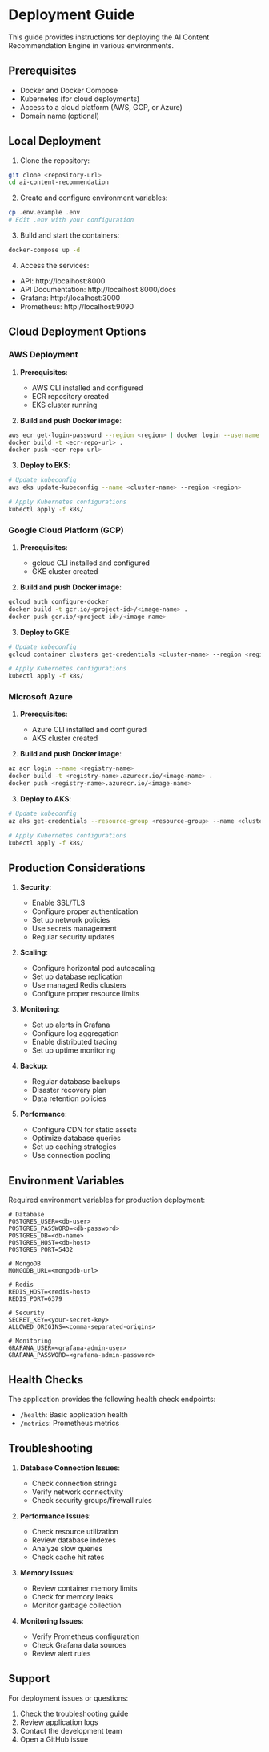 # Deployment Guide

This guide provides instructions for deploying the AI Content Recommendation Engine in various environments.

## Prerequisites

- Docker and Docker Compose
- Kubernetes (for cloud deployments)
- Access to a cloud platform (AWS, GCP, or Azure)
- Domain name (optional)

## Local Deployment

1. Clone the repository:
```bash
git clone <repository-url>
cd ai-content-recommendation
```

2. Create and configure environment variables:
```bash
cp .env.example .env
# Edit .env with your configuration
```

3. Build and start the containers:
```bash
docker-compose up -d
```

4. Access the services:
- API: http://localhost:8000
- API Documentation: http://localhost:8000/docs
- Grafana: http://localhost:3000
- Prometheus: http://localhost:9090

## Cloud Deployment Options

### AWS Deployment

1. **Prerequisites**:
   - AWS CLI installed and configured
   - ECR repository created
   - EKS cluster running

2. **Build and push Docker image**:
```bash
aws ecr get-login-password --region <region> | docker login --username AWS --password-stdin <aws-account-id>.dkr.ecr.<region>.amazonaws.com
docker build -t <ecr-repo-url> .
docker push <ecr-repo-url>
```

3. **Deploy to EKS**:
```bash
# Update kubeconfig
aws eks update-kubeconfig --name <cluster-name> --region <region>

# Apply Kubernetes configurations
kubectl apply -f k8s/
```

### Google Cloud Platform (GCP)

1. **Prerequisites**:
   - gcloud CLI installed and configured
   - GKE cluster created

2. **Build and push Docker image**:
```bash
gcloud auth configure-docker
docker build -t gcr.io/<project-id>/<image-name> .
docker push gcr.io/<project-id>/<image-name>
```

3. **Deploy to GKE**:
```bash
# Update kubeconfig
gcloud container clusters get-credentials <cluster-name> --region <region>

# Apply Kubernetes configurations
kubectl apply -f k8s/
```

### Microsoft Azure

1. **Prerequisites**:
   - Azure CLI installed and configured
   - AKS cluster created

2. **Build and push Docker image**:
```bash
az acr login --name <registry-name>
docker build -t <registry-name>.azurecr.io/<image-name> .
docker push <registry-name>.azurecr.io/<image-name>
```

3. **Deploy to AKS**:
```bash
# Update kubeconfig
az aks get-credentials --resource-group <resource-group> --name <cluster-name>

# Apply Kubernetes configurations
kubectl apply -f k8s/
```

## Production Considerations

1. **Security**:
   - Enable SSL/TLS
   - Configure proper authentication
   - Set up network policies
   - Use secrets management
   - Regular security updates

2. **Scaling**:
   - Configure horizontal pod autoscaling
   - Set up database replication
   - Use managed Redis clusters
   - Configure proper resource limits

3. **Monitoring**:
   - Set up alerts in Grafana
   - Configure log aggregation
   - Enable distributed tracing
   - Set up uptime monitoring

4. **Backup**:
   - Regular database backups
   - Disaster recovery plan
   - Data retention policies

5. **Performance**:
   - Configure CDN for static assets
   - Optimize database queries
   - Set up caching strategies
   - Use connection pooling

## Environment Variables

Required environment variables for production deployment:

```env
# Database
POSTGRES_USER=<db-user>
POSTGRES_PASSWORD=<db-password>
POSTGRES_DB=<db-name>
POSTGRES_HOST=<db-host>
POSTGRES_PORT=5432

# MongoDB
MONGODB_URL=<mongodb-url>

# Redis
REDIS_HOST=<redis-host>
REDIS_PORT=6379

# Security
SECRET_KEY=<your-secret-key>
ALLOWED_ORIGINS=<comma-separated-origins>

# Monitoring
GRAFANA_USER=<grafana-admin-user>
GRAFANA_PASSWORD=<grafana-admin-password>
```

## Health Checks

The application provides the following health check endpoints:

- `/health`: Basic application health
- `/metrics`: Prometheus metrics

## Troubleshooting

1. **Database Connection Issues**:
   - Check connection strings
   - Verify network connectivity
   - Check security groups/firewall rules

2. **Performance Issues**:
   - Check resource utilization
   - Review database indexes
   - Analyze slow queries
   - Check cache hit rates

3. **Memory Issues**:
   - Review container memory limits
   - Check for memory leaks
   - Monitor garbage collection

4. **Monitoring Issues**:
   - Verify Prometheus configuration
   - Check Grafana data sources
   - Review alert rules

## Support

For deployment issues or questions:
1. Check the troubleshooting guide
2. Review application logs
3. Contact the development team
4. Open a GitHub issue 